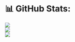 # 📊 GitHub Stats:
![](https://github-readme-stats.vercel.app/api?username=4n0nymou3&theme=dark&hide_border=false&include_all_commits=true&count_private=true)<br/>
![](https://github-readme-streak-stats.herokuapp.com/?user=4n0nymou3&theme=dark&hide_border=false)<br/>
![](https://github-readme-stats.vercel.app/api/top-langs/?username=4n0nymou3&theme=dark&hide_border=true&include_all_commits=true&count_private=true&layout=compact)